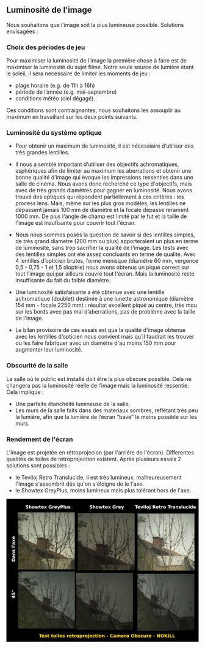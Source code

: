 ## Luminosité de l’image

Nous souhaitons que l’image soit la plus lumineuse possible. Solutions envisagées :

### Choix des périodes de jeu

Pour maximiser la luminosité de l’image la première chose à faire est de maximiser la luminosité du sujet filmé. Notre seule source de lumière étant le soleil, il sera necessaire de limiter les moments de jeu :

- plage horaire (e.g. de 11h à 16h)
- période de l’année (e.g. mai-septembre)
- conditions météo (ciel dégagé).

Ces conditions sont contraignantes, nous souhaitons les assouplir au maximum en travaillant sur les deux points suivants.

### Luminosité du système optique

- Pour obtenir un maximum de luminosité, il est nécessiaire d’utiliser des très grandes lentilles.

- Il nous a semblé important d’utiliser des objectifs achromatiques, asphériques afin de limiter au maximum les aberrations et obtenir une bonne qualité d’image qui évoque les impressions ressenties dans une salle de cinéma. Nous avons donc recherché ce type d'objectifs, mais avec de très grands diamètres pour gagner en luminosité. Nous avons trouvé des optiques qui répondent partiellement à ces critères : les process lens. Mais, même sur les plus gros modèles, les lentilles ne dépassent jamais 100 mm de diamètre et la focale dépasse rerament 1000 mm. De plus l'angle de champ est limité par le fut et la taille de l'image est insufisante pour couvrir tout l'écran.

- Nous nous sommes posés la question de savoir si des lentilles simples, de très grand diametre (200 mm ou plus) apporteraient un plus en terme de luminosité, sans trop sacrifier la qualité de l'image. Les tests avec des lentilles simples ont été assez concluants en terme de qualité. Avec 4 lentilles d’opticien brutes, forme ménisque (diamètre 60 mm, vergence 0,5 - 0,75 - 1 et 1,5 dioptrie) nous avons obtenus un piqué correct sur tout l’image qui par ailleurs couvre tout l'écran. Mais la luminosité reste insuffisante du fait du faible diamètre.

- Une luminosité satisfaisante a été obtenue avec une lentille achromatique (doublet) destinée à une lunette astronomique (diamètre 154 mm - focale 2250 mm) : résultat excellent piqué au centre, très mou sur les bords avec pas mal d’aberrations, pas de problème avec la taille de l'image.

- Le bilan provisoire de ces essais est que la qualité d'image obtenue avec les lentilles d’opticien nous convient mais qu’il faudrait les trouver ou les faire fabriquer avec un diamètre d'au moins 150 mm pour augmenter leur luminosité.

### Obscurité de la salle

La salle où le public est installé doit être la plus obscure possible. Cela ne changera pas la luminosité réelle de l’image mais la luminosité ressentie.
 Cela implique :

- Une parfaite étanchéité lumineuse de la salle.
- Les murs de la salle faits dans des materiaux sombres, reflétant très peu la lumière, afin que la lumière de l’écran “bave” le moins possible sur les murs.

### Rendement de l'écran

L'image est projetée en rétroprojecion (par l'arriére de l'écran). Differentes qualités de toiles de rétroprojection existent. Après plusieurs essais 2 solutions sont possibles :
- le Teviloj Retro Translucide, il est très lumineux, malheureusement l'image s'assombrit dès qu'on s'éloigne de le l'axe.
- le Showtex GreyPlus, moins lumineux mais plus tolérant hors de l'axe.

![test toiles retroproj](../img/test-toiles-retroproj.jpg)
